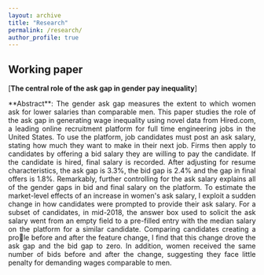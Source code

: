 ```yaml
---
layout: archive
title: "Research"
permalink: /research/
author_profile: true
---
```


## Working paper

[**The central role of the ask gap in gender pay inequality**] <br/>

<!--- (/files/jmp.pdf) --->
<p style="text-align:justify";>
**Abstract**: The gender ask gap measures the extent to which women ask for lower salaries than comparable men. This paper studies the role of the ask gap in generating wage inequality using novel data from Hired.com, a leading online recruitment platform for full time engineering jobs in the United States. To use the platform, job candidates must post an ask salary, stating how much they want to make in their next job. Firms then apply to candidates by offering a bid salary they are willing to pay the candidate. If the candidate is hired, final salary is recorded. After adjusting for resume characteristics, the ask gap is 3.3%, the bid gap is 2.4% and the gap in final offers is 1.8%. Remarkably, further controlling for the ask salary explains all of the gender gaps in bid and final salary on the platform. To estimate the market-level effects of an increase in women's ask salary, I exploit a sudden change in how candidates were prompted to provide their ask salary. For a subset of candidates, in mid-2018, the answer box used to solicit the ask
salary went from an empty field to a pre-filled entry with the median salary on the platform for a similar candidate. Comparing candidates creating a prole before and after the feature change, I find that this change drove the ask gap and the bid gap to zero. In addition, women received the same number of bids before and after the change, suggesting they face little penalty for demanding wages comparable to men.
</p>
<!--- ## Works in progress --->
